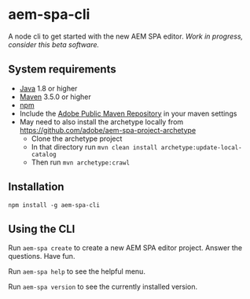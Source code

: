 # aem-spa-cli
A node cli to get started with the new AEM SPA editor. *Work in progress, consider this beta software.*

## System requirements

- [Java](https://www.java.com/en/download/) 1.8 or higher
- [Maven](https://maven.apache.org/) 3.5.0 or higher
- [npm](https://npmjs.com)
- Include the [Adobe Public Maven Repository][1] in your maven settings
- May need to also install the archetype locally from https://github.com/adobe/aem-spa-project-archetype
  - Clone the archetype project
  - In that directory run `mvn clean install archetype:update-local-catalog`
  - Then run `mvn archetype:crawl`


## Installation
`npm install -g aem-spa-cli`

## Using the CLI
Run `aem-spa create` to create a new AEM SPA editor project. Answer the questions. Have fun.

Run `aem-spa help` to see the helpful menu.

Run `aem-spa version` to see the currently installed version.


[1]: https://helpx.adobe.com/experience-manager/kb/SetUpTheAdobeMavenRepository.html
